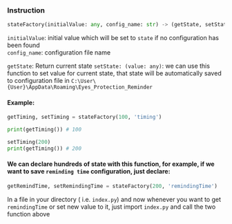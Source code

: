 
### Instruction

```python
stateFactory(initialValue: any, config_name: str) -> (getState, setState)
```

`initialValue`: initial value which will be set to `state` if no configuration has been found  
`config_name`: configuration file name

`getState`: Return current state
`setState: (value: any)`: we can use this function to set value for current state, that state will be automatically saved to configuration file in `C:\User\{User}\AppData\Roaming\Eyes_Protection_Reminder` 

#### Example:

```python
getTiming, setTiming = stateFactory(100, 'timing')

print(getTiming()) # 100

setTiming(200) 
print(getTiming()) # 200
```

#### We can declare hundreds of state with this function, for example, if we want to save `reminding time` configuration, just declare:
```python
getRemindTime, setRemindingTime = stateFactory(200, 'remindingTime')
```
In a file in your directory ( i.e. `index.py`) and now whenever you want to get `remindingTime` or set new value to it, just import `index.py` and call the two function above